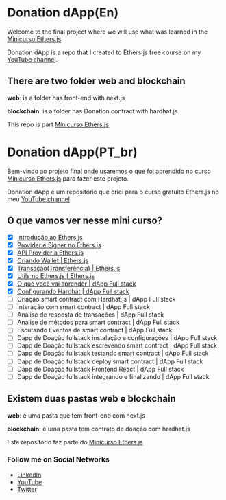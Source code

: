 # Donation dApp(En)

Welcome to the final project where we will use what was learned in the [Minicurso Ethers.js](https://github.com/jeftarmascarenhas/minicurso-ethersjs)

Donation dApp is a repo that I created to Ethers.js free course on my [YouTube channel](https://www.youtube.com/@nftchoose).

## There are two folder web and blockchain

**web**: is a folder has front-end with next.js

**blockchain**: is a folder has Donation contract with hardhat.js

This repo is part [Minicurso Ethers.js](https://github.com/jeftarmascarenhas/minicurso-ethersjs)

# Donation dApp(PT_br)

Bem-vindo ao projeto final onde usaremos o que foi aprendido no curso [Minicurso Ethers.js](https://github.com/jeftarmascarenhas/minicurso-ethersjs) para fazer este projeto.

Donation dApp é um repositório que criei para o curso gratuito Ethers.js no meu [YouTube channel](https://www.youtube.com/@nftchoose).

## O que vamos ver nesse mini curso?

- [x] [Introdução ao Ethers.js](https://youtu.be/seym2JW_0Bg)
- [x] [Provider e Signer no Ethers.js](https://youtu.be/ClJVw0Avkz4)
- [x] [API Provider a Ethers.js](https://youtu.be/iXuFhWAlFl0)
- [x] [Criando Wallet | Ethers.js](https://youtu.be/bOd5WpU7h7E)
- [x] [Transação(Transferência) | Ethers.js](https://youtu.be/NWezFwf8TUk)
- [x] [Utils no Ethers.js | Ethers.js](https://youtu.be/ddFiyIZM2Hg)
- [x] [O que você vai aprender | dApp Full stack](https://youtu.be/xUscIEKVCxQ)
- [x] [Configurando Hardhat | dApp Full stack](https://youtu.be/dfJZG1cxBAY)
- [ ] Criação smart contract com Hardhat.js | dApp Full stack
- [ ] Interação com smart contract | dApp Full stack
- [ ] Análise de resposta de transações | dApp Full stack
- [ ] Análise de métodos para smart contract | dApp Full stack
- [ ] Escutando Eventos de smart contract | dApp Full stack
- [ ] Dapp de Doação fullstack instalação e configurações | dApp Full stack
- [ ] Dapp de Doação fullstack escrevendo smart contract | dApp Full stack
- [ ] Dapp de Doação fullstack testando smart contract | dApp Full stack
- [ ] Dapp de Doação fullstack deploy smart contract | dApp Full stack
- [ ] Dapp de Doação fullstack Frontend React | dApp Full stack
- [ ] Dapp de Doação fullstack integrando e finalizando | dApp Full stack

## Existem duas pastas web e blockchain

**web**: é uma pasta que tem front-end com next.js

**blockchain**: é uma pasta tem contrato de doação com hardhat.js

Este repositório faz parte do [Minicurso Ethers.js](https://github.com/jeftarmascarenhas/minicurso-ethersjs)

### Follow me on Social Networks

- [LinkedIn](https://www.linkedin.com/in/jeftarmascarenhas/)
- [YouTube](https://www.youtube.com/@nftchoose)
- [Twitter](https://twitter.com/nftchoose)
